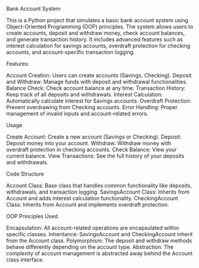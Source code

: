 Bank Account System

This is a Python project that simulates a basic bank account system using Object-Oriented Programming (OOP) principles. The system allows users to create accounts, deposit and withdraw money, check account balances, and generate transaction history. 
It includes advanced features such as interest calculation for savings accounts, overdraft protection for checking accounts, and account-specific transaction logging.

Features:

Account Creation: Users can create accounts (Savings, Checking).
Deposit and Withdraw: Manage funds with deposit and withdrawal functionalities.
Balance Check: Check account balance at any time.
Transaction History: Keep track of all deposits and withdrawals.
Interest Calculation: Automatically calculate interest for Savings accounts.
Overdraft Protection: Prevent overdrawing from Checking accounts.
Error Handling: Proper management of invalid inputs and account-related errors.

Usage

Create Account: Create a new account (Savings or Checking).
Deposit: Deposit money into your account.
Withdraw: Withdraw money with overdraft protection in checking accounts.
Check Balance: View your current balance.
View Transactions: See the full history of your deposits and withdrawals.

Code Structure

Account Class: Base class that handles common functionality like deposits, withdrawals, and transaction logging.
SavingsAccount Class: Inherits from Account and adds interest calculation functionality.
CheckingAccount Class: Inherits from Account and implements overdraft protection.

OOP Principles Used

Encapsulation: All account-related operations are encapsulated within specific classes.
Inheritance: SavingsAccount and CheckingAccount inherit from the Account class.
Polymorphism: The deposit and withdraw methods behave differently depending on the account type.
Abstraction: The complexity of account management is abstracted away behind the Account class interface.
